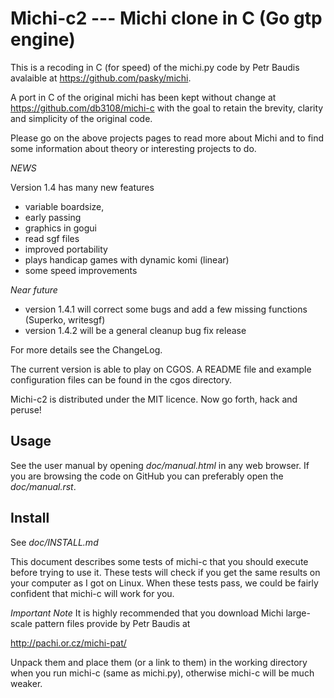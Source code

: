 Michi-c2 --- Michi clone in C (Go gtp engine) 
=============================================

This is a recoding in C (for speed) of the michi.py code by Petr Baudis avalaible at https://github.com/pasky/michi.

A port in C of the original michi has been kept without change at https://github.com/db3108/michi-c with the goal to retain the brevity, clarity and simplicity of the original code.

Please go on the above projects pages to read more about Michi and to find some information about theory or interesting projects to do.

*NEWS*

Version 1.4 has many new features 

- variable boardsize,
- early passing
- graphics in gogui
- read sgf files
- improved portability
- plays handicap games with dynamic komi (linear)
- some speed improvements

*Near future*

- version 1.4.1 will correct some bugs and add a few missing functions 
  (Superko, writesgf)
- version 1.4.2 will be a general cleanup bug fix release

For more details see the ChangeLog.

The current version is able to play on CGOS. A README file and example 
configuration files can be found in the cgos directory.

Michi-c2 is distributed under the MIT licence.  Now go forth, hack and peruse!

Usage 
-----

See the user manual by opening *doc/manual.html* in any web browser.
If you are browsing the code on GitHub you can preferably open the 
*doc/manual.rst*.

Install
-------

See *doc/INSTALL.md*

This document describes some tests of michi-c that you should execute before 
trying to use it. These tests will check if you get the same results on your 
computer as I got on Linux. When these tests pass, we could be fairly confident
that michi-c will work for you.
  
*Important Note*  It is highly recommended that you download Michi 
large-scale pattern files provide by Petr Baudis at

http://pachi.or.cz/michi-pat/

Unpack them and place them (or a link to them) in the working directory when you run michi-c (same as michi.py), otherwise michi-c will be much weaker.
